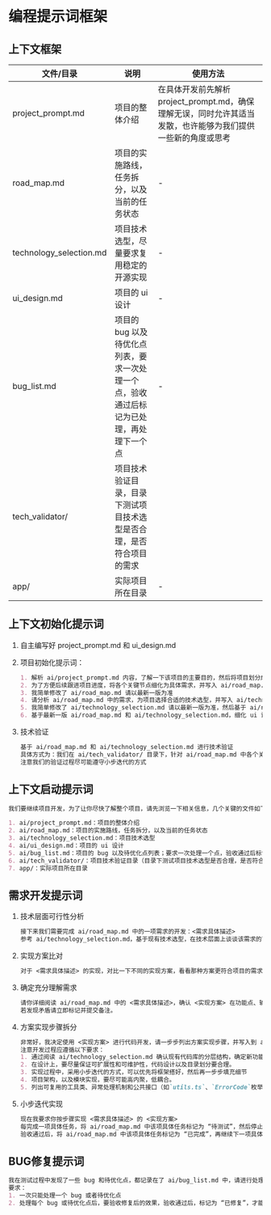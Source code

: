 # 编程提示词框架

## 上下文框架

| 文件/目录 | 说明 | 使用方法 |
|-----------|------|------|
| project_prompt.md | 项目的整体介绍 | 在具体开发前先解析 project_prompt.md，确保理解无误，同时允许其适当发散，也许能够为我们提供一些新的角度或思考 |
| road_map.md | 项目的实施路线，任务拆分，以及当前的任务状态 | - |
| technology_selection.md | 项目技术选型，尽量要求复用稳定的开源实现 | - |
| ui_design.md | 项目的 ui 设计 | - |
| bug_list.md | 项目的 bug 以及待优化点列表，要求一次处理一个点，验收通过后标记为已处理，再处理下一个点 | - |
| tech_validator/ | 项目技术验证目录，目录下测试项目技术选型是否合理，是否符合项目的需求 |  |
| app/ | 实际项目所在目录 | - |

## 上下文初始化提示词

1. 自主编写好 project_prompt.md 和 ui_design.md

2. 项目初始化提示词：

    ```md
    1. 解析 ai/project_prompt.md 内容，了解一下该项目的主要目的，然后将项目划分成几个关键的节点，并给出划分理由
    2. 为了方便后续跟进项目进度，将各个关键节点细化为具体需求，并写入 ai/road_map.md，样式不用太复杂
    3. 我简单修改了 ai/road_map.md 请以最新一版为准
    4. 请分析 ai/road_map.md 中的需求，为项目选择合适的技术选型，并写入 ai/technology_selection.md，尽可能复用已有的稳定开源实现，避免重复造轮子
    5. 我简单修改了 ai/technology_selection.md 请以最新一版为准，然后基于 ai/road_map.md 和 ai/technology_selection.md 确定项目代码库的分层结构，并写入 ai/technology_selection.md
    6. 基于最新一版 ai/road_map.md 和 ai/technology_selection.md，细化 ui 设计文档 ai/ui_design.md
    ```

3. 技术验证

    ```md
    基于 ai/road_map.md 和 ai/technology_selection.md 进行技术验证
    具体方式为：我们在 ai/tech_validator/ 目录下，针对 ai/road_map.md 中各个关键节点，创建独立的demo项目，对各个关键节点在技术层面测试可行性
    注意我们的验证过程尽可能遵守小步迭代的方式
    ```

## 上下文启动提示词

```md
我们要继续项目开发，为了让你尽快了解整个项目，请先浏览一下相关信息，几个关键的文件如下，然后谈一谈你对整个项目的理解

1. ai/project_prompt.md：项目的整体介绍
2. ai/road_map.md：项目的实施路线，任务拆分，以及当前的任务状态
3. ai/technology_selection.md：项目技术选型
4. ai/ui_design.md：项目的 ui 设计
5. ai/bug_list.md：项目的 bug 以及待优化点列表；要求一次处理一个点，验收通过后标记为已处理，再处理下一个点
6. ai/tech_validator/：项目技术验证目录（目录下测试项目技术选型是否合理，是否符合项目的需求）
7. app/：实际项目所在目录
```

## 需求开发提示词

1. 技术层面可行性分析

    ```md
    接下来我们需要完成 ai/road_map.md 中的一项需求的开发：<需求具体描述>
    参考 ai/technology_selection.md，基于现有技术选型，在技术层面上谈谈该需求的可行性
    ```

2. 实现方案比对

    ```md
    对于 <需求具体描述> 的实现，对比一下不同的实现方案，看看那种方案更符合项目的需求，尽可能不要重复造轮子
    ```

3. 确定充分理解需求

    ```md
    请你详细阅读 ai/road_map.md 中的 <需求具体描述>，确认 <实现方案> 在功能点、输入输出、异常场景上可以满足 <需求具体描述> 中的要求。
    若发现矛盾请立即标记并提交备注。
    ```

4. 方案实现步骤拆分

    ```md
    非常好，我决定使用 <实现方案> 进行代码开发，请一步步列出方案实现步骤，并写入到 ai/road_map.md 中
    注意开发过程应遵循以下要求：
    1. 通过阅读 ai/technology_selection.md 确认现有代码库的分层结构，确定新功能的插入位置。
    2. 在设计上，要尽量保证可扩展性和可维护性，代码设计以及目录划分要合理。
    3. 实现过程中，采用小步迭代的方式，可以优先将框架搭好，然后再一步步填充细节
    4. 项目架构，以及模块实现，要尽可能高内聚，低耦合。
    5. 列出可复用的工具类、异常处理机制和公共接口（如`utils.ts`、`ErrorCode`枚举类），如项目已有可用方法，必须考虑复用、或在现有方法上扩展、或进行方法重载，保证最小粒度改动，减少重复代码。
    ```

5. 小步迭代实现

    ```md
    现在我要求你按步骤实现 <需求具体描述> 的 <实现方案>
    每完成一项具体任务，将 ai/road_map.md 中该项具体任务标记为 “待测试”，然后停止下一步动作，等待我的测试验收
    验收通过后，将 ai/road_map.md 中该项具体任务标记为 “已完成”，再继续下一项具体任务
    ```

## BUG修复提示词

```md
我在测试过程中发现了一些 bug 和待优化点，都记录在了 ai/bug_list.md 中，请进行处理
要求：
1. 一次只能处理一个 bug 或者待优化点
2. 处理每个 bug 或待优化点后，要验收修复后的效果，验收通过后，标记为 “已修复”，才能开始处理下一个
```